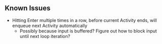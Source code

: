## Known Issues
- Hitting Enter multiple times in a row, before current Activity ends, will enqueue next Activity automatically
  - Possibly because input is buffered? Figure out how to block input until next loop iteration?